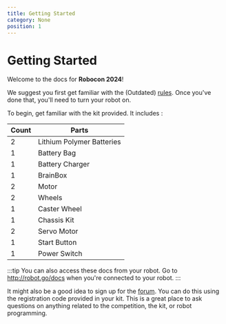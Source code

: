 ```yaml
---
title: Getting Started
category: None
position: 1
---
```

# Getting Started

Welcome to the docs for **Robocon 2024**!

We suggest you first get familiar with the (Outdated) [rules](/docs/rules.md). Once you've done that, you'll need to turn your robot on.

To begin, get familiar with the kit provided. It includes : <!--StartFragment-->



| C﻿ount  | P﻿arts                     |
| ------- | -------------------------- |
| 2﻿      | L﻿ithium Polymer Batteries |
| 1﻿      | B﻿attery Bag               |
| 1﻿      | B﻿attery Charger           |
| 1﻿      | B﻿rainBox                  |
| 2﻿      | M﻿otor                     |
| 2﻿      | W﻿heels                    |
| 1﻿      | C﻿aster Wheel              |
| 1﻿      | C﻿hassis Kit               |
| 2﻿      | S﻿ervo Motor               |
| 1﻿      | S﻿tart Button              |
| 1﻿      | P﻿ower Switch              |

:::tip
You can also access these docs from your robot. Go to <http://robot.go/docs> when you're connected to your robot.
:::

It might also be a good idea to sign up for the [forum](/forum/). You can do this using the registration code provided in your kit. This is a great place to ask questions on anything related to the competition, the kit, or robot programming.

<!--END_PI_REMOVE-->